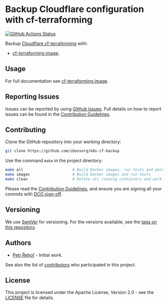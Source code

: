 # Backup Cloudflare configuration with cf-terraforming

[![GitHub Actions Status](../../workflows/Build%20and%20Publish%20to%20Docker%20Hub/badge.svg)](../../actions)

Backup [Cloudflare cf-terraforming](https://github.com/cloudflare/cf-terraforming) with:

* [cf-terraforming image](images/cf-terraforming).

## Usage

For full documentation see [cf-terraforming image](images/cf-terraforming).

## Reporting Issues

Issues can be reported by using [GitHub Issues](/../../issues). Full details on how to report issues can be found in the [Contribution Guidelines](CONTRIBUTING.md).

## Contributing

Clone the GitHub repository into your working directory:

```bash
git clone https://github.com/ibossorg/k8s-cf-backup
```

Use the command `make` in the project directory:

```bash
make all                      # Build Docker images, run tests and package Helm charts
make images                   # Build Docker images and run tests
make clean                    # Delete all running containers and work files
```

Please read the [Contribution Guidelines](CONTRIBUTING.md), and ensure you are signing all your commits with [DCO sign-off](CONTRIBUTING.md#developer-certification-of-origin-dco).

## Versioning

We use [SemVer](http://semver.org/) for versioning. For the versions available, see the [tags on this repository](/../../tags).

## Authors

* [Petr Řehoř](https://github.com/prehor) - Initial work.

See also the list of [contributors](../../contributors) who participated in this project.

## License

This project is licensed under the Apache License, Version 2.0 - see the [LICENSE](LICENSE) file for details.
